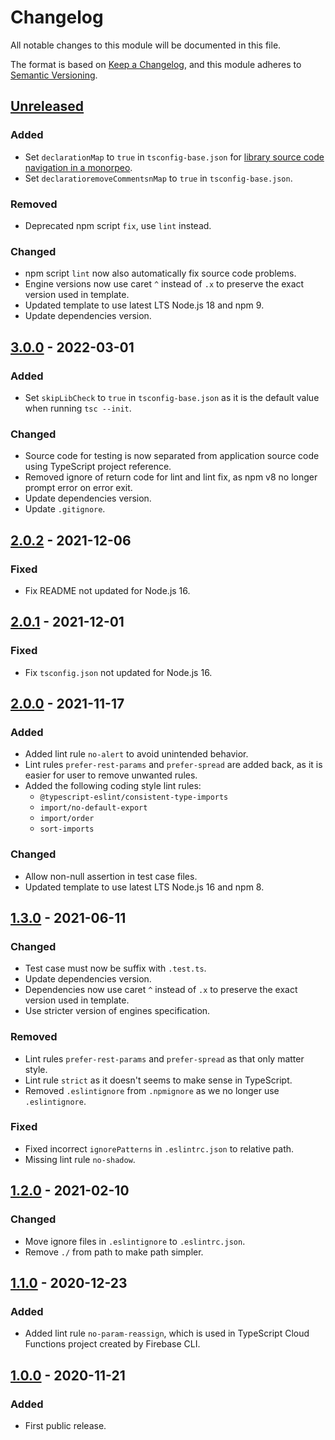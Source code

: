 # Changelog
All notable changes to this module will be documented in this file.

The format is based on [Keep a Changelog](https://keepachangelog.com/en/1.0.0/),
and this module adheres to [Semantic Versioning](https://semver.org/spec/v2.0.0.html).

## [Unreleased]
### Added
- Set `declarationMap` to `true` in `tsconfig-base.json` for [library source code navigation in a monorpeo].
- Set `declaratioremoveCommentsnMap` to `true` in `tsconfig-base.json`.
### Removed
- Deprecated npm script `fix`, use `lint` instead.
### Changed
- npm script `lint` now also automatically fix source code problems.
- Engine versions now use caret `^` instead of `.x` to preserve the exact version used in template.
- Updated template to use latest LTS Node.js 18 and npm 9.
- Update dependencies version.

## [3.0.0] - 2022-03-01
### Added
- Set `skipLibCheck` to `true` in `tsconfig-base.json` as it is the default value when running `tsc --init`.
### Changed
- Source code for testing is now separated from application source code using TypeScript project reference.
- Removed ignore of return code for lint and lint fix, as npm v8 no longer prompt error on error exit.
- Update dependencies version.
- Update `.gitignore`.

## [2.0.2] - 2021-12-06
### Fixed
- Fix README not updated for Node.js 16.

## [2.0.1] - 2021-12-01
### Fixed
- Fix `tsconfig.json` not updated for Node.js 16.

## [2.0.0] - 2021-11-17
### Added
- Added lint rule `no-alert` to avoid unintended behavior.
- Lint rules `prefer-rest-params` and `prefer-spread` are added back, as it is easier
  for user to remove unwanted rules.
- Added the following coding style lint rules:
	- `@typescript-eslint/consistent-type-imports`
	- `import/no-default-export`
	- `import/order`
	- `sort-imports`

### Changed
- Allow non-null assertion in test case files.
- Updated template to use latest LTS Node.js 16 and npm 8.

## [1.3.0] - 2021-06-11
### Changed
- Test case must now be suffix with `.test.ts`.
- Update dependencies version.
- Dependencies now use caret `^` instead of `.x` to preserve the exact version used in template.
- Use stricter version of engines specification.

### Removed
- Lint rules `prefer-rest-params` and `prefer-spread` as that only matter style.
- Lint rule `strict` as it doesn't seems to make sense in TypeScript.
- Removed `.eslintignore` from `.npmignore` as we no longer use `.eslintignore`.

### Fixed
- Fixed incorrect `ignorePatterns` in `.eslintrc.json` to relative path.
- Missing lint rule `no-shadow`.

## [1.2.0] - 2021-02-10
### Changed
- Move ignore files in `.eslintignore` to `.eslintrc.json`.
- Remove `./` from path to make path simpler.

## [1.1.0] - 2020-12-23
### Added
- Added lint rule `no-param-reassign`, which is used in TypeScript Cloud Functions project created by Firebase CLI.

## [1.0.0] - 2020-11-21
### Added
- First public release.



[Unreleased]: https://github.com/VeryCrazyDog/typescript-project-template/compare/3.0.0...HEAD
[3.0.0]: https://github.com/VeryCrazyDog/typescript-project-template/compare/2.0.2...3.0.0
[2.0.2]: https://github.com/VeryCrazyDog/typescript-project-template/compare/2.0.1...2.0.2
[2.0.1]: https://github.com/VeryCrazyDog/typescript-project-template/compare/2.0.0...2.0.1
[2.0.0]: https://github.com/VeryCrazyDog/typescript-project-template/compare/1.3.0...2.0.0
[1.3.0]: https://github.com/VeryCrazyDog/typescript-project-template/compare/1.2.0...1.3.0
[1.2.0]: https://github.com/VeryCrazyDog/typescript-project-template/compare/1.1.0...1.2.0
[1.1.0]: https://github.com/VeryCrazyDog/typescript-project-template/compare/1.0.0...1.1.0
[1.0.0]: https://github.com/VeryCrazyDog/typescript-project-template/releases/tag/1.0.0
[library source code navigation in a monorpeo]: https://stackoverflow.com/questions/54459847/vscode-lerna-typescript-monorepo-code-navigation
